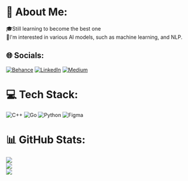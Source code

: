 # 💫 About Me:
🎓Still learning to become the best one<br>🤖I'm interested in various AI models, such as machine learning, and NLP.


## 🌐 Socials:
[![Behance](https://img.shields.io/badge/Behance-1769ff?logo=behance&logoColor=white)](https://behance.net/SyahrezaAdnan) [![LinkedIn](https://img.shields.io/badge/LinkedIn-%230077B5.svg?logo=linkedin&logoColor=white)](https://linkedin.com/in/syahreza-adnan) [![Medium](https://img.shields.io/badge/Medium-12100E?logo=medium&logoColor=white)](https://medium.com/@syahreza.adnan29) 

# 💻 Tech Stack:
![C++](https://img.shields.io/badge/c++-%2300599C.svg?style=for-the-badge&logo=c%2B%2B&logoColor=white) ![Go](https://img.shields.io/badge/go-%2300ADD8.svg?style=for-the-badge&logo=go&logoColor=white) ![Python](https://img.shields.io/badge/python-3670A0?style=for-the-badge&logo=python&logoColor=ffdd54) ![Figma](https://img.shields.io/badge/figma-%23F24E1E.svg?style=for-the-badge&logo=figma&logoColor=white)
# 📊 GitHub Stats:
![](https://github-readme-stats.vercel.app/api?username=SyahrezaAdnanAlAzhar&theme=nightowl&hide_border=true&include_all_commits=true&count_private=true)<br/>
![](https://github-readme-streak-stats.herokuapp.com/?user=SyahrezaAdnanAlAzhar&theme=nightowl&hide_border=true)<br/>
![](https://github-readme-stats.vercel.app/api/top-langs/?username=SyahrezaAdnanAlAzhar&theme=nightowl&hide_border=true&include_all_commits=true&count_private=true&layout=compact)

<!-- Proudly created with GPRM ( https://gprm.itsvg.in ) -->
